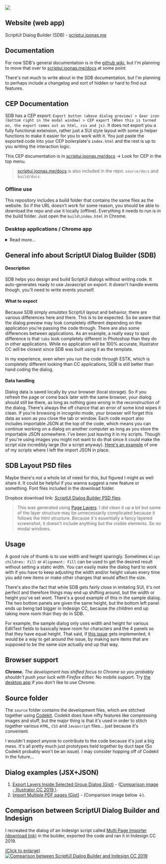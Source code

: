 [![](https://github.com/joonaspaakko/ScriptUI-Dialog-Builder-Joonas/blob/master/source/wiki-images/github-cover.png?raw=true)](https://scriptui.joonas.me)

## Website (web app) 

ScriptUI Dialog Builder (SDB) - [scriptui.joonas.me](https://scriptui.joonas.me)

## Documentation

For now SDB's general documentation is in the [github wiki](https://github.com/joonaspaakko/ScriptUI-Dialog-Builder-Joonas/wiki), but I'm planning to move that over to [scriptui.joonas.me/docs](https://scriptui.joonas.me/docs) at some point.

There's not much to write about in the SDB documentation, but I'm planning to perhaps include a changelog and sort of hidden or hard to find out features.

## CEP Documentation

SDB has a CEP export: `Export button (above dialog preview) > Gear icon (bottom right in the modal window) > CEP export (When this is turned on, the export comes out as html, css and js)`. It does not export you a fully functional extension, rather just a SUI style layout with some js helper functions to make it easier for you to work with it. You just paste the exported code into your CEP boilerplate's `index.html` and the rest is up to you writing the interaction logic. 

This CEP documentation is in [scriptui.joonas.me/docs](https://scriptui.joonas.me/docs) → Look for CEP in the top menu.

> [scriptui.joonas.me/docs](https://scriptui.joonas.me/docs) is also included in the repo: `source/docs` and `build/docs`.

### Offline use

This repository includes a build folder that contains the same files as the website. So if the URL doesn't work for some reason, you should be able to download the repo and use it locally (offline). Everything it needs to run is in the build folder. Just open the `build\index.html` in Chrome.

### Desktop applications / Chrome app

<details><summary>Read more...</summary>
  
The desktop apps won't work offline since each version of the app is only loading up the website and not a full fledged desktop app. The desktop applications are only trying to fill a small slot of convenience.

[**Download desktop applications** (Dropbox link)](https://www.dropbox.com/sh/4wy71qv8e08deh1/AADJYT4BJRQQuJvVjl5CaYgUa?dl=0).

> The desktop apps were created using an online tool that converts websites into desktop applications: [Web2Desk](https://desktop.appmaker.xyz/). They don’t seem to mention it anywhere as far as I know, but I believe Web2Desk uses [Electron](https://electronjs.org/) to create the desktop app that simply displays the chosen website (`https://scriptui.joonas.me`) using Chromium. Also, I believe they inject their own google analytics. SDB by itself doesn't gather any data. 

**Chrome App**

The download folder also includes a Chrome App. The great thing about it is that you can sync it to other computers. The downside is that it's tied to Chrome.

[**Download desktop applications** (Dropbox link)](https://www.dropbox.com/sh/4wy71qv8e08deh1/AADJYT4BJRQQuJvVjl5CaYgUa?dl=0).


**Desktop app pros**

- If you’re knee deep in the Windows ecosystem and a devout user of Internet Explorer _(or any browser that is not Chrome)_, this desktop application has got your back since it uses Chromium to display the website.
- You don't have to worry about losing progress if you wipe your browser's browsing history. Although it may be good to know the app does allow you to do that too if the need arises.
- You get an Icon in your desktop you can use to launch the web app
- You get to use the web app in its own window

**Desktop app cons**

- Can't be used offline
- There is a tiny hiccup on Windows. In Windows, the `Alt` key shows the top menu... and especially if you're duplicating items, the structure panel may shift vertically causing you to drop the item in the wrong place.
- For some reason, the icons look kinda terrible, but since these apps are generated using a 3rd party tool, there's nothing to be done about it.

</details>

## General info about ScriptUI Dialog Builder (SDB)

#### Description

SDB helps you design and build ScriptUI dialogs without writing code. It auto-generates ready to use Javascript on export. It doesn't handle events though, you'll need to write events yourself.

#### What to expect

Because SDB simply _emulates_ ScriptUI layout and behavior, there are various differences here and there. This is to be expected. So be aware that the dialog preview may look completely different depending on the application you're passing the code through. There are also some differences between applications. As an example, a really easy to spot difference is that `tabs` look completely different in Photoshop than they do in other applications. While no application will be 100% accurate, Illustrator CC will be closest since SDB was built using it as the template.

In my experience, even when you run the code through ESTK, which is completely different looking than CC applications, SDB is still better than hand coding the dialog.

#### Data handling

Dialog data is saved locally by your browser (local storage). So if you refresh the page or come back later with the same browser, your dialog should still be there, as long as nothing goes wrong in the reconstruction of the dialog. There's always the off chance that an error of some kind wipes it clean. If you’re browsing in incognito mode, your browser will forget this data as soon as you close the tab or window. Each code export also includes importable JSON at the top of the code, which means you can continue working on a dialog on another computer as long as you store the importable JSON somewhere. I've been just leaving it in my scripts. Though if you're using images you might not want to do that since it could make the script size incredibly large (for a script anyway). [Here's an example](https://github.com/joonaspaakko/Photoshop-Rename-Layers-Script/blob/59e725e3830e3567b7c1f5ef3d45af3b2a9ee03e/Rename%20Layers.jsx#L272) of one of my scripts where I left the import JSON in place.

## SDB Layout PSD files

Maybe there's not a whole lot of need for this, but figured I might as well share it. It could be helpful if you wanna suggest a new feature or something. Font files included in the download folder.

Dropbox download link: [ScriptUI Dialog Builder PSD files](https://www.dropbox.com/sh/htrtgdiv2rauyuw/AABo7Z4HHL9-RR4LOmSu7RuHa?dl=0)

> This was generated using [Page Layers](https://www.pagelayers.com/). I did clean it up a bit but some of the layer structure may be unnecessarily complicated because it follows the html structure. Because it's essentially a fancy layered screenshot, it doesn't include anything but the visible elements. So no modal windows.

## Usage

A good rule of thumb is to use width and height sparingly. Sometimes `Align children: Fill` or `Alignment: Fill` can be used to get the desired result without setting a static width. You can easily make the dialog hard to work with if you have to keep adjusting the width and/or height values every time you add new items or make other changes that would affect the size. 

There's also the fact that while SDB gets fairly close in imitating SUI, it's not perfect and therefore things may end up shifting around, but the width or height you've set wont. There's a good example of this in the sample dialog. The two bottom panels are given the same height, but the bottom left panel ends up being tad bigger in Indesign CC, because the children end up taking more room than they do in SDB.

For example, the sample dialog only uses width and height for various EditText fields to basically leave room for characters and the 4 panels so that they have equal height. That said, if [this issue](https://github.com/joonaspaakko/ScriptUI-Dialog-Builder-Joonas/issues/26) gets implemented, it would be a way to get around the issue, by making sure items that are supposed to be the same size actually end up that way. 

## Browser support

**Chrome.** _The development has shifted focus to Chrome so you probably shouldn't push your luck with Firefox either._ No mobile support. Try [the desktop app](https://github.com/joonaspaakko/ScriptUI-Dialog-Builder-Joonas/#desktop-applications) if you don't like to use Chrome.

## Source folder

The `source`  folder contains the development files, which are stitched together using [Codekit](https://codekitapp.com/). Codekit does have nifty features like compressing images and stuff, but the major thing is that it's used in order to stitch together various `HTML`, `CSS` and `Javascript` files... just because it's convenient.

I wouldn't expect anyone to contribute to the code because it's just a big mess. It's all pretty much just prototypes held together by duct tape (So Codekit probably won't be an issue). I may consider hopping off of Codekit in the future...

## Dialog examples (JSX+JSON)

1. [Export Layers Inside Selected Group Dialog (Gist)](https://gist.github.com/joonaspaakko/29c8bc6321fdb76b8fd6daa32745724e) - ([Comparison image - Illustrator CC 2019 ](https://github.com/joonaspaakko/ScriptUI-Dialog-Builder-Joonas/blob/master/source/wiki-images/export-layers-inside-selected-group-dialog.png?raw=true)).
2. [Import Multiple PDF pages (Gist)](https://gist.github.com/joonaspaakko/3752836f282819949d5d0ab7268007dd) - (Comparison image below ↓).

## Comparison between ScriptUI Dialog Builder and Indesign

I recreated the dialog of an Indesign script called [Multi Page Importer (download link)](http://indesignsecrets.com/downloads/MultiPageImporter2.5-CS5.zip) in the builder, exported the code and ran it in Indesign CC 2019.

[(Click to enlarge)](https://github.com/joonaspaakko/ScriptUI-Dialog-Builder-Joonas/blob/master/wiki-images/dialog-comparison-Import-multiple-pdf-pages.png?raw=true)
[![Comparison between ScriptUI Dialog Builder and Indesign CC 2019](https://github.com/joonaspaakko/ScriptUI-Dialog-Builder-Joonas/blob/master/source/wiki-images/dialog-comparison-Import-multiple-pdf-pages.png?raw=true)](https://github.com/joonaspaakko/ScriptUI-Dialog-Builder-Joonas/blob/master/wiki-images/dialog-comparison-Import-multiple-pdf-pages.png?raw=true)
